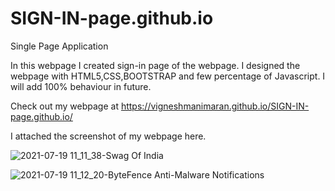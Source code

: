 # SIGN-IN-page.github.io

Single Page Application

In this webpage I created sign-in page of the webpage. I designed the webpage with HTML5,CSS,BOOTSTRAP and few percentage of Javascript. I will add 100% behaviour in future.

Check out my webpage at https://vigneshmanimaran.github.io/SIGN-IN-page.github.io/

I attached the screenshot of my webpage here.

![2021-07-19 11_11_38-Swag Of India](https://user-images.githubusercontent.com/76697341/126145416-8ef73abb-f0a7-4e31-8838-60cc9ff4b4d8.png)

![2021-07-19 11_12_20-ByteFence Anti-Malware Notifications](https://user-images.githubusercontent.com/76697341/126145501-13f986f5-afcf-4ebb-b505-aff93cc745d3.png)

